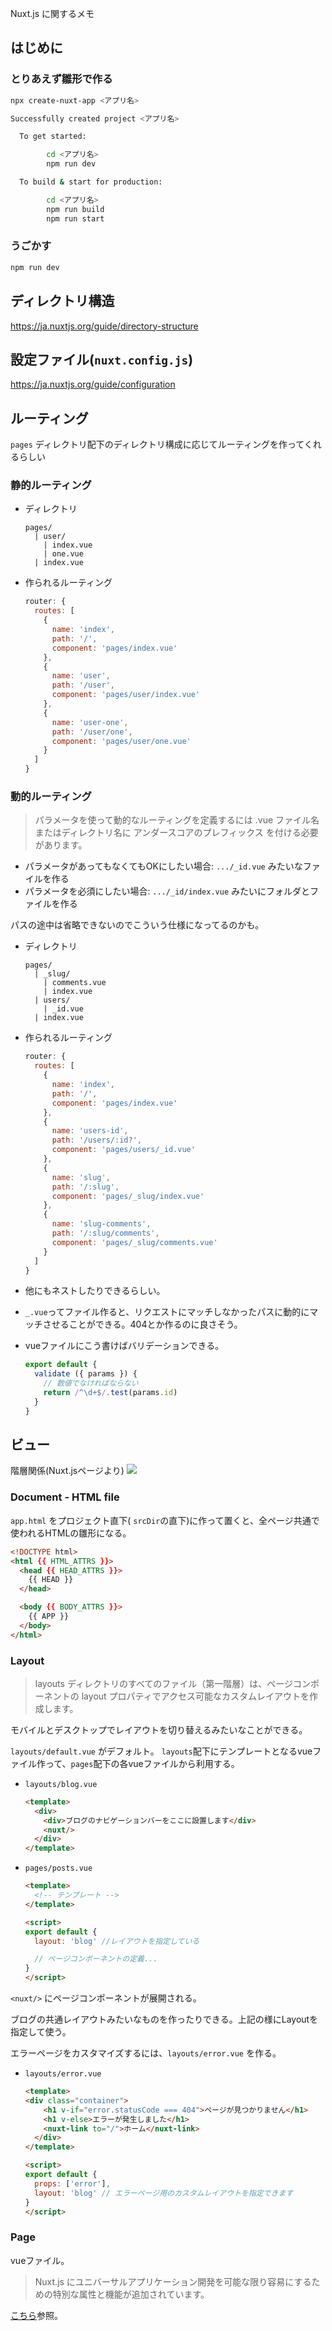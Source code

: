 Nuxt.js に関するメモ

## はじめに

### とりあえず雛形で作る

```sh
npx create-nuxt-app <アプリ名>

Successfully created project <アプリ名>

  To get started:

        cd <アプリ名>
        npm run dev

  To build & start for production:

        cd <アプリ名>
        npm run build
        npm run start
```

### うごかす
```sh
npm run dev
```

## ディレクトリ構造
https://ja.nuxtjs.org/guide/directory-structure

## 設定ファイル(`nuxt.config.js`)
https://ja.nuxtjs.org/guide/configuration


## ルーティング
`pages` ディレクトリ配下のディレクトリ構成に応じてルーティングを作ってくれるらしい

### 静的ルーティング
+ ディレクトリ
  ```
  pages/
    | user/
      | index.vue
      | one.vue
    | index.vue
  ```

+ 作られるルーティング
  ```js
  router: {
    routes: [
      {
        name: 'index',
        path: '/',
        component: 'pages/index.vue'
      },
      {
        name: 'user',
        path: '/user',
        component: 'pages/user/index.vue'
      },
      {
        name: 'user-one',
        path: '/user/one',
        component: 'pages/user/one.vue'
      }
    ]
  }
  ```

### 動的ルーティング
> パラメータを使って動的なルーティングを定義するには .vue ファイル名またはディレクトリ名に アンダースコアのプレフィックス を付ける必要があります。

+ パラメータがあってもなくてもOKにしたい場合: `.../_id.vue` みたいなファイルを作る
+ パラメータを必須にしたい場合: `.../_id/index.vue` みたいにフォルダとファイルを作る

パスの途中は省略できないのでこういう仕様になってるのかも。

+ ディレクトリ
  ```
  pages/
    | _slug/
      | comments.vue
      | index.vue
    | users/
      | _id.vue
    | index.vue
  ```

+ 作られるルーティング
  ```js
  router: {
    routes: [
      {
        name: 'index',
        path: '/',
        component: 'pages/index.vue'
      },
      {
        name: 'users-id',
        path: '/users/:id?',
        component: 'pages/users/_id.vue'
      },
      {
        name: 'slug',
        path: '/:slug',
        component: 'pages/_slug/index.vue'
      },
      {
        name: 'slug-comments',
        path: '/:slug/comments',
        component: 'pages/_slug/comments.vue'
      }
    ]
  }
  ```

+ 他にもネストしたりできるらしい。

+ `_.vue`ってファイル作ると、リクエストにマッチしなかったパスに動的にマッチさせることができる。404とか作るのに良さそう。

+ vueファイルにこう書けばバリデーションできる。
  ```js
  export default {
    validate ({ params }) {
      // 数値でなければならない
      return /^\d+$/.test(params.id)
    }
  }
  ```

## ビュー

階層関係(Nuxt.jsページより)
![](https://ja.nuxtjs.org/nuxt-views-schema.svg)


### Document - HTML file
`app.html` をプロジェクト直下( `srcDir`の直下)に作って置くと、全ページ共通で使われるHTMLの雛形になる。
```html
<!DOCTYPE html>
<html {{ HTML_ATTRS }}>
  <head {{ HEAD_ATTRS }}>
    {{ HEAD }}
  </head>

  <body {{ BODY_ATTRS }}>
    {{ APP }}
  </body>
</html>
```


### Layout
> layouts ディレクトリのすべてのファイル（第一階層）は、ページコンポーネントの layout プロパティでアクセス可能なカスタムレイアウトを作成します。

モバイルとデスクトップでレイアウトを切り替えるみたいなことができる。

`layouts/default.vue` がデフォルト。
`layouts`配下にテンプレートとなるvueファイル作って、`pages`配下の各vueファイルから利用する。


+ `layouts/blog.vue`
  ```html
  <template>
    <div>
      <div>ブログのナビゲーションバーをここに設置します</div>
      <nuxt/>
    </div>
  </template>
  ```

+ `pages/posts.vue`
  ```html
  <template>
    <!-- テンプレート -->
  </template>

  <script>
  export default {
    layout: 'blog' //レイアウトを指定している

    // ページコンポーネントの定義...
  }
  </script>
  ```

`<nuxt/>` にページコンポーネントが展開される。

ブログの共通レイアウトみたいなものを作ったりできる。上記の様にLayoutを指定して使う。


 エラーページをカスタマイズするには、`layouts/error.vue` を作る。
+ `layouts/error.vue`
  ```html
  <template>
  <div class="container">
      <h1 v-if="error.statusCode === 404">ページが見つかりません</h1>
      <h1 v-else>エラーが発生しました</h1>
      <nuxt-link to="/">ホーム</nuxt-link>
    </div>
  </template>

  <script>
  export default {
    props: ['error'],
    layout: 'blog' // エラーページ用のカスタムレイアウトを指定できます
  }
  </script>
  ```



### Page
vueファイル。
> Nuxt.js にユニバーサルアプリケーション開発を可能な限り容易にするための特別な属性と機能が追加されています。

[こちら](https://ja.nuxtjs.org/guide/views#%E3%83%9A%E3%83%BC%E3%82%B8)参照。


